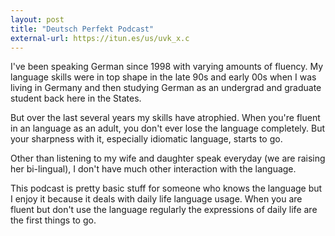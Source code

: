 ```yaml
---
layout: post
title: "Deutsch Perfekt Podcast"
external-url: https://itun.es/us/uvk_x.c
---
```


I've been speaking German since 1998 with varying amounts of fluency. My language skills were in top shape in the late 90s and early 00s when I was living in Germany and then studying German as an undergrad and graduate student back here in the States. 

But over the last several years my skills have atrophied. When you're fluent in an language as an adult, you don't ever lose the language completely. But your sharpness with it, especially idiomatic language, starts to go. 

Other than listening to my wife and daughter speak everyday (we are raising her bi-lingual), I don't have much other interaction with the language. 

This podcast is pretty basic stuff for someone who knows the language but I enjoy it because it deals with daily life language usage. When you are fluent but don't use the language regularly the expressions of daily life are the first things to go. 